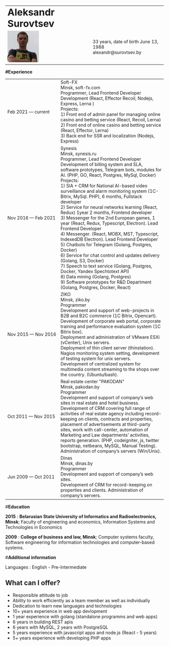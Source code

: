 <table border="0">
 <tr>
    <td><b style="font-size:30px">Aleksandr Surovtsev</b></td>
    <td></td>
 </tr>
 <tr>
 	 <td>
      <img src="https://github.com/surovtsev-alex/cv/blob/main/img/photo_cv.jpeg?raw=true" />
      </td>
    <td>
		33 years, date of birth June 13, 1988 <br/>
		alexandr@surovtsev.by <br/>
	</td>
 </tr>
</table>

**#Experience**

<table border="0">
 <tr>
 		 <td><nobr>Feb 2021 — current </nobr></td>
    <td>
		Soft-FX <br/>
		Minsk, soft-fx.com <br/>
		Programmer, Lead Frontend Developer <br/>
        Development
        (React, Effector Recoil, Nodejs, Express, Lerna )<br/>
        Projects:<br/>
        1) Front end of admin panel for managing online casino and betting service (React, Recoil, Lerna)<br/>
        2) Front end of online casino and betting service (React, Effector, Lerna)<br/>
        3) Back end for SSR and localization (Nodejs, Express)<br/>
	</td>
 </tr>
 <tr>
 	<td><nobr>Nov 2016 — Feb 2021</nobr></td>
    <td>
		Synesis <br/>
		Minsk, synesis.ru <br/>
		Programmer, Lead Frontend Developer <br/>
        Development of billing system and SLA, software prototypes, Telegram bots, modules for AI.  
        (PHP, GO, React, Postgres, MySql, Docker)<br/>
        Projects:<br/>
        1) SlA + CRM for National AI-based video surveillance and alarm monitoring system (1С-Bitrix, MySql. PHP), 6 months, Fullstack developer<br/>
        2) Service for neural networks learning (React, Redux) 1year 2 months, Frontend developer<br/>
        3) Messenger for the 2nd European games, 1 year (React, Redux, Typescript, Electron). Lead Frontend Developer<br/>
        4) Messenger. (React, MOBX, MST, Typescript, IndexedDB Electron). Lead Frontend Developer<br/>
        5) Chatbots for Telegram (Golang, Postgres, Docker)<br/>
        6) Service for chat control and updates delivery (Golang, S3, Docker)<br/>
        7) Speech to text service (Golang, Postgres, Docker, Yandex Spechtotext API)<br/>
        8) Data mining (Golang, Postgres)<br/>
        9) Software prototypes for R&D Department (Golang, Postgres, Docker, React)
	</td>
 </tr>
<tr>
	<td><nobr>Nov 2015 — Nov 2016</nobr> </td>
	<td>ZIKO<br/>
        Minsk, ziko.by<br/>
        Programmer<br/>
        Development and support of web-projects in B2B and B2C commerce (1C Bitrix, Opencart).<br/>
        Development of corporate web portal, corporate training and performance evaluation system (1C Bitrix box).  <br/>
        Deployment and administration of VMware ESXi (vCenter), Unix servers.  <br/>
        Deployment of thin client server (thinstation).  <br/>
        Nagios monitoring system setting, development of testing system for unix servers.  <br/>
        Development of centralized system for multimedia content streaming to the shops over the country. (Ubuntu/bash).<br/>
    </td>
 </tr>
 <tr> 
    <td><nobr>Oct 2011 — Nov 2015 </nobr></td>
    <td>Real estate center "PAKODAN"<br/>
        Minsk, pakodan.by<br/>
        Programmer<br/>
        Development and support of company’s web sites in real estate and hotel business.<br/>
        Development of CRM covering full range of activities of real estate agency including record-keeping on clients, contracts and properties, placement of advertisements at third-party sites, work with call-center, automation of Marketing and Law departments’ activities, reports generation. (PHP, codeigniter, js, twitter bootstrap, netbeans, MySQL, Manual Testing).<br/>
        Administration of company’s servers (Win/Unix).
    </td>
 </tr>
<tr>
    <td><nobr>Jun 2009 — Oct 2011  </nobr></td>
    <td>Dinas<br/>
        Minsk, dinas.by<br/>
        Programmer<br/>
        Development and support of company’s web sites.<br/>
        Development of CRM for record-keeping on properties and clients. Administration of company’s servers.<br/>
    </td>
</tr>

</table>
  
  
#**Education**

**2015**
: **Belarusian State University of Informatics and Radioelectronics, Minsk**;
Faculty of engineering and economics, Information Systems and Technologies in Economics

**2009**
: **College of business and law, Minsk**; Computer systems faculty, Software engineering for information technologies and computer-based systems.

#**Additional information**

Languages
: English - Pre-Intermediate

## What can I offer?

- Responsible attitude to job
- Ability to work efficiently as a team member as well as individually
- Dedication to learn new languages and technologies
- 10+ years experience in web app devlopment
- 1 year experience with golang (standalone programms and web apps)
- 6 years in building REST apis
- 6 years with MySQL, 2 years with PostgreSQL
- 5 years experience with javascript apps and node.js (React - 5 years)
- 5+ years experience with developing PHP apps
